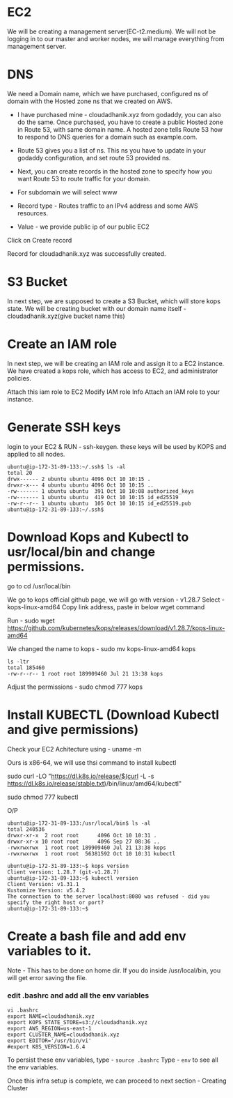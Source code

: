 

# EC2

We will be creating a management server(EC-t2.medium). We will not be logging in to our master and worker nodes, we will manage everything from management server.


# DNS
We need a Domain name, which we have purchased, configured ns of domain with the Hosted zone ns that we created on AWS.

- I have purchased mine - cloudadhanik.xyz from godaddy, you can also do the same. Once purchased, you have to create a public Hosted zone in Route 53, with same domain name.  A hosted zone tells Route 53 how to respond to DNS queries for a domain such as example.com.

- Route 53 gives you a list of ns. This ns you have to update in your godaddy configuration, and set route 53 provided ns.

- Next, you can create records in the hosted zone to specify how you want Route 53 to route traffic for your domain.
- For subdomain we will select www
- Record type - Routes traffic to an IPv4 address and some AWS resources.

- Value - we provide public ip of our public EC2

Click on Create record

Record for cloudadhanik.xyz was successfully created.


# S3 Bucket

In next step, we are supposed to create a S3 Bucket, which will store kops state.
We will be creating bucket with our domain name itself - cloudadhanik.xyz(give bucket name this)


# Create an IAM role

In next step, we will be creating an IAM role and assign it to a EC2 instance.
We have created a kops role, which has access to EC2, and administrator policies.

Attach this iam role to EC2
Modify IAM role Info
Attach an IAM role to your instance.

# Generate SSH keys

login to your EC2 & RUN - ssh-keygen. these keys will be used by KOPS and applied to all nodes.

```
ubuntu@ip-172-31-89-133:~/.ssh$ ls -al
total 20
drwx------ 2 ubuntu ubuntu 4096 Oct 10 10:15 .
drwxr-x--- 4 ubuntu ubuntu 4096 Oct 10 10:15 ..
-rw------- 1 ubuntu ubuntu  391 Oct 10 10:08 authorized_keys
-rw------- 1 ubuntu ubuntu  419 Oct 10 10:15 id_ed25519
-rw-r--r-- 1 ubuntu ubuntu  105 Oct 10 10:15 id_ed25519.pub
ubuntu@ip-172-31-89-133:~/.ssh$ 

```


# Download Kops and Kubectl to usr/local/bin and change permissions.

go to cd /usr/local/bin

We go to kops official github page, we will go with version - v1.28.7
Select - kops-linux-amd64
Copy link address, paste in below wget command

Run  - sudo wget https://github.com/kubernetes/kops/releases/download/v1.28.7/kops-linux-amd64

We changed the name to kops - sudo mv kops-linux-amd64 kops
```
ls -ltr
total 185460
-rw-r--r-- 1 root root 189909460 Jul 21 13:38 kops

```
Adjust the permissions - sudo chmod 777 kops

# Install KUBECTL (Download Kubectl and give permissions)

Check your EC2 Achitecture using - 
    uname -m

Ours is x86-64, we will use thsi command to install kubectl 

sudo curl -LO "https://dl.k8s.io/release/$(curl -L -s https://dl.k8s.io/release/stable.txt)/bin/linux/amd64/kubectl"

sudo chmod 777 kubectl

O/P
```
ubuntu@ip-172-31-89-133:/usr/local/bin$ ls -al
total 240536
drwxr-xr-x  2 root root      4096 Oct 10 10:31 .
drwxr-xr-x 10 root root      4096 Sep 27 08:36 ..
-rwxrwxrwx  1 root root 189909460 Jul 21 13:38 kops
-rwxrwxrwx  1 root root  56381592 Oct 10 10:31 kubectl
```

```
ubuntu@ip-172-31-89-133:~$ kops version
Client version: 1.28.7 (git-v1.28.7)
ubuntu@ip-172-31-89-133:~$ kubectl version
Client Version: v1.31.1
Kustomize Version: v5.4.2
The connection to the server localhost:8080 was refused - did you specify the right host or port?
ubuntu@ip-172-31-89-133:~$ 
```

# Create a bash file and add env variables to it.

Note - This has to be done on home dir. If you do inside /usr/local/bin, you will get error saving the file.

### edit .bashrc and add all the env variables 
```
vi .bashrc
export NAME=cloudadhanik.xyz
export KOPS_STATE_STORE=s3://cloudadhanik.xyz
export AWS_REGION=us-east-1
export CLUSTER_NAME=cloudadhanik.xyz
export EDITOR='/usr/bin/vi'
#export K8S_VERSION=1.6.4
```

To persist these env variables, type - `source .bashrc`
Type - `env` to see all the env variables.

Once this infra setup is complete, we can proceed to next section - Creating Cluster